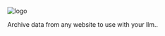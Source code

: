 
![logo](https://github.com/user-attachments/assets/49d2af75-887e-4f74-9d0b-a9afa15bd367)

Archive data from any website to use with your llm..

